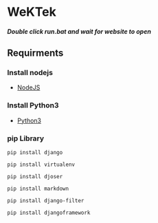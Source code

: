 # WeKTek

##### Double click run.bat and wait for website to open

## Requirments

### Install nodejs
- [NodeJS](https://nodejs.org/en/download)

### Install Python3
- [Python3](https://www.python.org/downloads/)

### pip Library
```
pip install django
```
```
pip install virtualenv
```
```
pip install djoser
```
```
pip install markdown
```
```
pip install django-filter
```
```
pip install djangoframework
```

